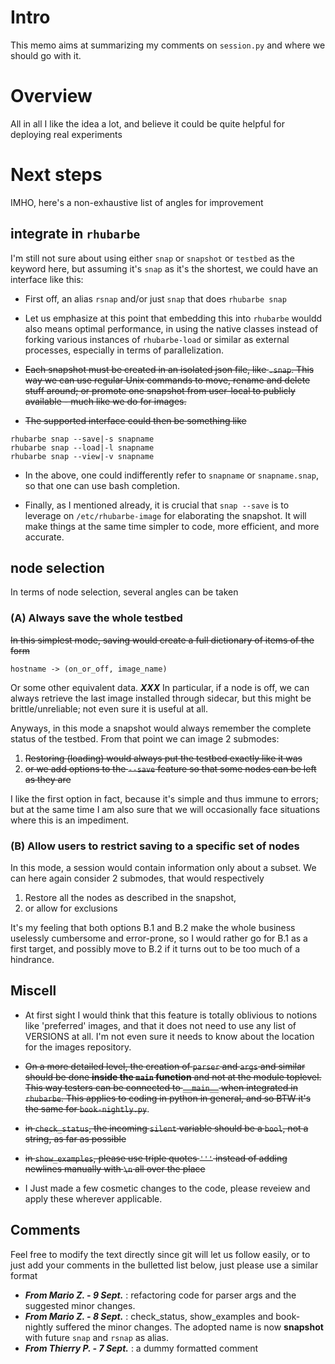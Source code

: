 # Intro

This memo aims at summarizing my comments on `session.py` and where we should go with it.

# Overview

All in all I like the idea a lot, and believe it could be quite helpful for deploying real experiments

# Next steps

IMHO, here's a non-exhaustive list of angles for improvement

## **integrate in `rhubarbe`**

I'm still not sure about using either `snap` or `snapshot` or `testbed` as the keyword here, but assuming it's `snap` as it's the shortest, we could have an interface like this:

* First off, an alias `rsnap` and/or just `snap` that does `rhubarbe snap`

* Let us emphasize at this point that embedding this into `rhubarbe` wouldd also means optimal performance, in using the native classes instead of forking various instances of `rhubarbe-load` or similar as external processes, especially in terms of parallelization.

* ~~Each snapshot must be created in an isolated json file, like `.snap`. This way we can use regular Unix commands to move, rename and delete stuff around; or promote one snapshot from user-local to publicly available - much like we do for images.~~

* ~~The supported interface could then be something like~~

```
rhubarbe snap --save|-s snapname
rhubarbe snap --load|-l snapname
rhubarbe snap --view|-v snapname
```

* In the above, one could indifferently refer to `snapname` or `snapname.snap`, so that one can use bash completion.

* Finally, as I mentioned already, it is crucial that `snap --save` is to leverage on `/etc/rhubarbe-image` for elaborating the snapshot. It will make things at the same time simpler to code, more efficient, and more accurate.

## node selection

In terms of node selection, several angles can be taken

### (A) Always save the whole testbed

~~In this simplest mode, saving would create a full dictionary of items of the form~~

```
hostname -> (on_or_off, image_name)
```

Or some other equivalent data. ***XXX*** In particular, if a node is off, we can always retrieve the last image installed through sidecar, but this might be brittle/unreliable; not even sure it is useful at all.

Anyways, in this mode a snapshot would always remember the complete status of the testbed.
From that point we can image 2 submodes:

1. ~~Restoring (loading) would always put the testbed exactly like it was~~
1. ~~or we add options to the `--save` feature so that some nodes can be left as they are~~

I like the first option in fact, because it's simple and thus immune to errors; but at the same time I am also sure that we will occasionally face situations where this is an impediment.

### (B) Allow users to restrict saving to a specific set of nodes

In this mode, a session would contain information only about a subset. We can here again consider 2 submodes, that would respectively

1. Restore all the nodes as described in the snapshot,
1. or allow for exclusions

It's my feeling that both options B.1 and B.2 make the whole business uselessly cumbersome and error-prone, so I would rather go for B.1 as a first target, and possibly move to B.2 if it turns out to be too much of a hindrance.

## Miscell

* At first sight I would think that this feature is totally oblivious to notions like 'preferred' images, and that it does not need to use any list of VERSIONS at all. I'm not even sure it needs to know about the location for the images repository.

* ~~On a more detailed level, the creation of `parser` and `args` and similar should be done **inside the `main` function** and not at the module toplevel. This way testers can be connected to `__main__` when integrated in `rhubarbe`. This applies to coding in python in general, and so BTW it's the same for `book-nightly.py`~~.

* ~~in `check_status`, the incoming `silent` variable should be a `bool`, not a string, as far as possible~~

* ~~in `show_examples`, please use triple quotes `'''` instead of adding newlines manually with `\n` all over the place~~

* I Just made a few cosmetic changes to the code, please reveiew and apply these wherever applicable.


## Comments

Feel free to modify the text directly since git will let us follow easily, or to just add your comments in the bulletted list below, just please use a similar format

* ***From Mario Z. - 9 Sept.*** : refactoring code for parser args and the suggested minor changes.
* ***From Mario Z. - 8 Sept.*** : check_status, show_examples and book-nightly suffered the minor changes. The adopted name is now **snapshot** with future `snap` and `rsnap` as alias.
* ***From Thierry P. - 7 Sept.*** : a dummy formatted comment
